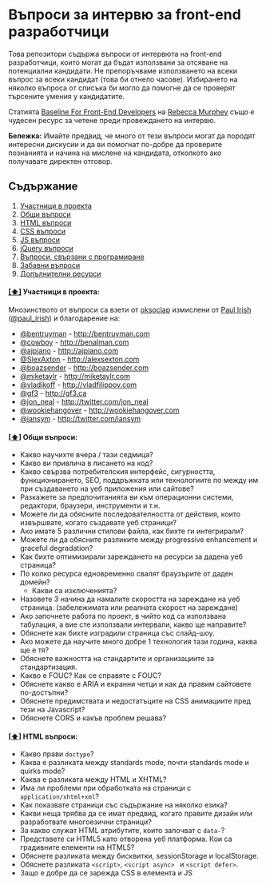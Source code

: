 # Въпроси за интервю за front-end разработчици

Това репозитори съдържа въпроси от интервюта на front-end разработчици, които могат да бъдат използвани за отсяване на потенциални кандидати. Не препоръчваме използването на всеки въпрос за всеки кандидат (това би отнело часове). Избирането на няколко въпроса от списъка би могло да помогне да се проверят търсените умения у кандидатите.

Статията [Baseline For Front-End Developers](http://rmurphey.com/blog/2012/04/12/a-baseline-for-front-end-developers/) на [Rebecca Murphey](http://rmurphey.com/) също е чудесен ресурс за четене преди провеждането на интервю.

**Бележка:** Имайте предвид, че много от тези въпроси могат да породят интересни дискусии и да ви помогнат по-добре да проверите познанията и начина на мислене на кандидата, отколкото ако получавате директен отговор.

## <a name='toc'>Съдържание</a>

  1. [Участници в проекта](#contributors)
  1. [Общи въпроси](#general)
  1. [HTML въпроси](#html)
  1. [CSS въпроси](#css)
  1. [JS въпроси](#js)
  1. [jQuery въпроси](#jquery)
  1. [Въпроси, свързани с програмиране](#jscode)
  1. [Забавни въпроси](#fun)
  1. [Допълнителни ресурси](#references)

#### [[⬆]](#toc) <a name='contributors'>Участници в проекта:</a>

Мнозинството от въпроси са взети от [oksoclap](http://oksoclap.com/) измислени от [Paul Irish](http://paulirish.com) ([@paul_irish](http://twitter.com/paul_irish)) и благодарение на:

* [@bentruyman](http://twitter.com/bentruyman) - http://bentruyman.com
* [@cowboy](http://twitter.com/cowboy) - http://benalman.com
* [@ajpiano](http://ajpiano) - http://ajpiano.com
* [@SlexAxton](http://twitter.com/slexaxton) - http://alexsexton.com
* [@boazsender](http://twitter.com/boazsender) - http://boazsender.com
* [@miketaylr](http://twitter.com/miketaylr) - http://miketaylr.com
* [@vladikoff](http://twitter.com/vladikoff) - http://vladfilippov.com
* [@gf3](http://twitter.com/gf3) - http://gf3.ca
* [@jon_neal](http://twitter.com/jon_neal) - http://twitter.com/jon_neal
* [@wookiehangover](http://twitter.com/wookiehangover) - http://wookiehangover.com
* [@iansym](http://twitter.com/iansym) - http://twitter.com/iansym

#### [[⬆]](#toc) <a name='general'>Общи въпроси:</a>

* Какво научихте вчера / тази седмица?
* Какво ви привлича в писането на код?
* Какво свързва потребителския интерфейс, сигурността, функционирането, SEO, поддръжката или технологиите по между им при създаването на уеб приложения или сайтове?
* Разкажете за предпочитанията ви към операционни системи, редактори, браузери, инструменти и т.н.
* Можете ли да обясните последователността от действия, които извършвате, когато създавате уеб страници?
* Ако имате 5 различни стилови файла, как бихте ги интегрирали?
* Можете ли да обясните разликите между progressive enhancement и graceful degradation?
* Как бихте оптимизирали зареждането на ресурси за дадена уеб страница?
* По колко ресурса едновременно свалят браузърите от даден домейн?
    * Какви са изключенията?
* Назовете 3 начина да намалите скоростта на зареждане на уеб страница. (забележимата или реалната скорост на зареждане)
* Ако започнете работа по проект, в чийто код са използвана табулация, а вие сте използвали интервали, какво ще направите?
* Обяснете как бихте изградили страница със слайд-шоу.
* Ако можете да научите много добре 1 технология тази година, каква ще е тя?
* Обяснете важността на стандартите и организациите за стандартизация.
* Какво е FOUC? Как се справяте с FOUC?
* Обяснете какво е ARIA и екранни четци и как да правим сайтовете по-достъпни?
* Обяснете предимствата и недостатъците на CSS анимациите пред тези на Javascript?
* Обяснете CORS и какъв проблем решава?


#### [[⬆]](#toc) <a name='html'>HTML въпроси:</a>

* Какво прави `doctype`?
* Каква е разликата между standards mode, почти standards mode и quirks mode?
* Каква е разликата между HTML и XHTML?
* Има ли проблеми при обработката на страници с `application/xhtml+xml`?
* Как показвате страници със съдържание на няколко езика?
* Какви неща трябва да се имат предвид, когато правите дизайн или разработвате многоезични страници?
* За какво служат HTML атрибутите, които започват с `data-`?
* Представете си HTML5 като отворена уеб платформа. Кои са градивните елементи на HTML5?
* Обяснете разликата между бисквитки, sessionStorage и localStorage.
* Обяснете разликата `<script>`, `<script async> ` и `<script defer>`.
* Защо е добре да се зарежда CSS <link> в елемента <head></head> и JS <script> преди затварящия таг </body>? Знаете ли за изключения?
* Какво означава progressive rendering?
* Използвали ли сте различни шаблонни HTML езици?


#### [[⬆]](#toc) <a name='css'>CSS въпроси:</a>

* Каква е разликата между class и ID в CSS?
* Каква е разликата между "resetting" и "normalizing" в CSS? Кое бихте избрали и защо?
* Обяснете плаващите елементи (floats) и как работят.
* Обяснете z-index и как се формира наслагването на елементите.
* Опишете BFC (Block Formatting Context) и как работи той.
* Кои са различните clearing техники и кои в какъв контекст се използват?
* Обяснете CSS sprite-овете, и как можете да ги вкарате на уеб страница или сайт.
* Кои са любимите ви техники, които заменят картинките и в кои случаи кои от тях използвате?
* Как бихте подходили за да решите специфичните стилове за различните браузери?
* Как показвате страниците си на браузъри, които не поддържат част от възможностите на HTML5?
  * Какви техники/процеси използвате?
* Какви са различните начини визуално да скриете съдържание от уеб страницата (и да го направите видимо само за екранните четци)?
* Използвали ли сте грид система и ако да, коя предпочитате?
* Използвали ли сте media queries или специфичен за мобилните платформи layouts или CSS?
* Запознати ли сте със стилизирането на SVG?
* Как оптимизирате вашите уеб страници за принтиране?
* Кои са някои от "триковете" за писане на ефективен CSS?
* Какви са предимствата/недостатъците при използване на препроцесори?
  * Опишете какво ви харесва и не ви харесва при използването им.
* Как реализирате уеб дизайни, които използват нестандартни фонтове?
* Обяснете как уеб браузърите разбират кои елементи отговарят на даден CSS селектор.
* Опишете псевдо-елементите и обяснете за какво се използват.
* Обяснете как разбирате box model и как бихте накарали браузера с CSS да изпълни layout в различни box model-и.
* Какво прави `* { box-sizing: border-box; } `? Какви са преимуществата му?
* Направете списък на всички display характеристики, за които можете да се сетите.
* Каква е разликата между inline и inline-block?
* Каква е разликата между позиционирането на елементите relative, fixed, absolute и static?
* 'C' в CSS идва от Cascading. Какъв приоритет имат стиловете при наслагването им (няколко примера)? Как бихте използвали това?
* Какви CSS frameworks сте ползвали самостоятелно или в проекти? Как бихте ги променили/обогатили?
* Тествали ли сте новия CSS Flexbox или Grid specs?
* Каква е разликата между responsive design и adaptive design на сайт?
* Работили ли сте с retina graphics? Ако да, какви техники използвахте?
* Има ли причина да ползвате translate() вместо абсолютно позициониране и обратно? Защо?

#### [[⬆]](#toc) <a name='js'>JS въпроси:</a>

* Обяснете event delegation.
* Обяснете как работи `this` в JavaScript.
* Обяснете как работи унаследяването на прототипи (prototypal inheritance).
* AMD или CommonJS?
* Обяснете защо този код не работи IIFE: `function foo(){ }();`.
  * Какво е нужно да се промени, за да може кодът да работи IIFE?
* Каква е разликата между променлива, която е: `null`, `undefined` или `undeclared`?
  * Как проверявате всяко от тези състояния на променливите?
* Какво е closure? Как се използва?
* Кога се използват анонимните функции?
* Как организирате своя код? (модул патърн, класическо наследяване?)
* Каква е разликата между host обекти и native обекти?
* Каква е разликата между: `function Person(){}`, `var person = Person()` и `var person = new Person()`?
* Каква е разликата между `.call` и `.apply`?
* Обяснете `Function.prototype.bind`?
* В какви случаи бихте използвали `document.write()`?
* Каква е разликата между feature detection, feature inference, и използването на информация, кой е браузъра?
* Обяснете AJAX в детайли.
* Какви са преимуществата и недостатъците при употребата на AJAX.
* Обяснете как работи JSONP (и защо не е точно AJAX)
* Използвали ли сте JavaScript темплейти?
  * Ако да, коя библиотека сте използвали?
* Обяснете "hoisting".
* Обяснете "event bubbling".
* Каква е разликата между "attribute" и "property"?
* Защо extending built-in в JavaScript обктите не е добра идея?
* Каква е разликата между събитията "document load" и "document DOMContentLoaded event"?
* Каква е разликата между `==` и `===`?
* Обяснете same-origin policy-то от гледна точка на JavaScript.
* Оправете кода, така че да работи:
```javascript
.duplicate([1,2,3,4,5]); // [1,2,3,4,5,1,2,3,4,5]
```
* Защо тернарният оператор се нарича така? Какво означава думата "тернарен"?
* Какво е `"use strict";`? Какви са предимствата и недостатъците на ползването му в кода?
* Напишете for loop, който стига до 100 и извежда "fizz" за всички числа, които се делят на 3, "buzz" за тези, които се делят 5 и "fizzbuzz" за числата, които се делят и на 3 и на 5.
* Why is it, in general, a good idea to leave the global scope of a website as-is and never touch it?
* Why would you use something like the load event? Does this event have disadvantages? Do you know any alternatives, and why would you use those?
* Explain what a single page app is and how to make one SEO-friendly.
* What is the extent of your experience with Promises and/or their polyfills?
* What are the pros and cons of using Promises instead of callbacks?
* What are some of the advantages/disadvantages of writing JavaScript code in a language that compiles to JavaScript?
* What tools and techniques do you use debugging JavaScript code?
* What language constructions do you use for iterating over object properties and array items?
* Explain the difference between mutable and immutable objects.
  * What is an example of an immutable object in JavaScript?
  * What are the pros and cons of immutability?
  * How can you achieve immutability in your own code?
* Explain the difference between synchronous and asynchronous functions.
* What is event loop?
  * What is the difference between call stack and task queue?
* Explain the differences on the usage of foo between function foo() {} and var foo = function() {}


#### [[⬆]](#toc) <a name='jquery'>jQuery въпроси:</a>

* Обяснете "chaining".
* Обяснете "deferreds".
* Какви специфични за jQuery оптимизации, можете да направите?
* Какво прави `.end()`?
* Как и защо бихте сложили bound event handler в namespace?
* Назовете 4 различни типа стойности, които можете да подадете на jQuery метод.
  * Selector (string), HTML (string), Callback (function), HTMLElement, object, array, element array, jQuery Object etc.
* Какво е effects (или fx) queue?
* Каква е разликата между `.get()`, `[]`, и `.eq()`?
* Каква е разликата между `.bind()`, `.live()`, и `.delegate()`?
* Каква е разликата между `$` и `$.fn`? Или просто: Какво е `$.fn`?
* Оптимизирайте този селектор:
```javascript
$(".foo div#bar:eq(0)")
```

#### [[⬆]](#toc) <a name='jscode'>Въпроси, свързани с програмиране:</a>


```javascript
modulo(12, 5) // 2
```
*Въпрос: Имплементирайте функция за намиране на остатък от деление която отговаря на горното условие (да връща 2 при аргументи 12 и 5)*

```javascript
"i'm a lasagna hog".split("").reverse().join("");
```
*Въпрос: Каква стойност ще върне горният израз?*

**Отговор: "goh angasal a m'i"**

```javascript
( window.foo || ( window.foo = "bar" ) );
```
*Въпрос: Каква е стойността на `window.foo`?*

**Отговор: "bar", ако `window.foo` има стойност `false`, иначе стойността на `window.foo`)**

```javascript
var foo = "Hello"; (function() { var bar = " World"; alert(foo + bar); })(); alert(foo + bar);
```
*Въпрос: Какво ще изкарат двете alert функции от горния код?*

**Отговор: "Hello World" и ReferenceError: bar is not defined**

```javascript
var foo = [];
foo.push(1);
foo.push(2);
```
*Въпрос: Каква е стойността на `foo.length`?*

**Отговор: `2`**

#### [[⬆]](#toc) <a name='fun'>Забавни въпроси:</a>

* Кое е най-якото нещо, което сте писали и от което сте най-горд?
* Кое най-много ви допада в инструментите за разработчици, които използвате?
* Разработвате ли някакви проекти като хоби? Какви?
* Какво най-много ви харесва в Internet Explorer?

#### [[⬆]](#toc) <a name='references'>Допълнителни ресурси:</a>

* http://programmers.stackexchange.com/questions/46716/what-technical-details-should-a-programmer-of-a-web-application-consider-before
* http://www.nczonline.net/blog/2010/01/05/interviewing-the-front-end-engineer/
* http://css-tricks.com/interview-questions-css/
